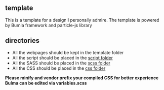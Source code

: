 ## template
This is a template for a design I personally admire. The template is powered by Bumla framework and particle-js library
## directories
* All the webpages should be kept in the template folder
* All the script should be placed in the [script folder](script)
* All the SASS should be placed in the [scss folder](style/scss)
* All the CSS should be placed in the [css folder](style/css)

**Please minify and vendor prefix your compiled CSS for better experience**<br>
**Bulma can be edited via variables.scss**
